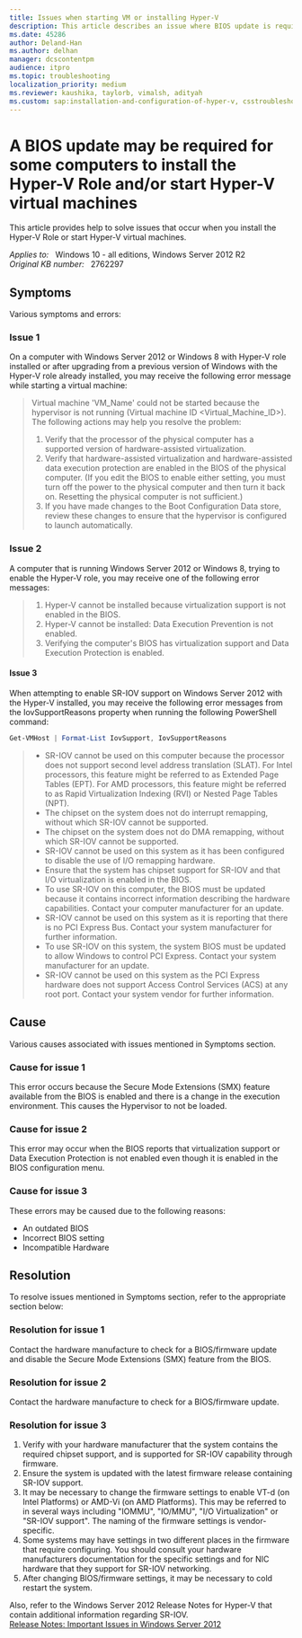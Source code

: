 ```yaml
---
title: Issues when starting VM or installing Hyper-V
description: This article describes an issue where BIOS update is required before installing Hyper-V role or start virtual machines on Windows Server 2012 and Windows 8.
ms.date: 45286
author: Deland-Han
ms.author: delhan
manager: dcscontentpm
audience: itpro
ms.topic: troubleshooting
localization_priority: medium
ms.reviewer: kaushika, taylorb, vimalsh, adityah
ms.custom: sap:installation-and-configuration-of-hyper-v, csstroubleshoot
---
```

# A BIOS update may be required for some computers to install the Hyper-V Role and/or start Hyper-V virtual machines

This article provides help to solve issues that occur when you install the Hyper-V Role or start Hyper-V virtual machines.

_Applies to:_ &nbsp; Windows 10 - all editions, Windows Server 2012 R2  
_Original KB number:_ &nbsp; 2762297

## Symptoms

Various symptoms and errors:

### Issue 1

On a computer with Windows Server 2012 or Windows 8 with Hyper-V role installed or after upgrading from a previous version of Windows with the Hyper-V role already installed, you may receive the following error message while starting a virtual machine:

> Virtual machine 'VM_Name' could not be started because the hypervisor is not running (Virtual machine ID \<Virtual_Machine_ID>). The following actions may help you resolve the problem:  
>
> 1. Verify that the processor of the physical computer has a supported version of hardware-assisted virtualization.
> 2. Verify that hardware-assisted virtualization and hardware-assisted data execution protection are enabled in the BIOS of the physical computer. (If you edit the BIOS to enable either setting, you must turn off the power to the physical computer and then turn it back on. Resetting the physical computer is not sufficient.)
> 3. If you have made changes to the Boot Configuration Data store, review these changes to ensure that the hypervisor is configured to launch automatically.  

### Issue 2

A computer that is running Windows Server 2012 or Windows 8, trying to enable the Hyper-V role, you may receive one of the following error messages:

> 1. Hyper-V cannot be installed because virtualization support is not enabled in the BIOS.
> 2. Hyper-V cannot be installed: Data Execution Prevention is not enabled.
> 3. Verifying the computer's BIOS has virtualization support and Data Execution Protection is enabled.

#### Issue 3

When attempting to enable SR-IOV support on Windows Server 2012 with the Hyper-V installed, you may receive the following error messages from the IovSupportReasons property when running the following PowerShell command:

```powershell
Get-VMHost | Format-List IovSupport, IovSupportReasons  
```

> - SR-IOV cannot be used on this computer because the processor does not support second level address translation (SLAT). For Intel processors, this feature might be referred to as Extended Page Tables (EPT). For AMD processors, this feature might be referred to as Rapid Virtualization Indexing (RVI) or Nested Page Tables (NPT).
> - The chipset on the system does not do interrupt remapping, without which SR-IOV cannot be supported.
> - The chipset on the system does not do DMA remapping, without which SR-IOV cannot be supported.
> - SR-IOV cannot be used on this system as it has been configured to disable the use of I/O remapping hardware.
> - Ensure that the system has chipset support for SR-IOV and that I/O virtualization is enabled in the BIOS.
> - To use SR-IOV on this computer, the BIOS must be updated because it contains incorrect information describing the hardware capabilities. Contact your computer manufacturer for an update.
> - SR-IOV cannot be used on this system as it is reporting that there is no PCI Express Bus. Contact your system manufacturer for further information.
> - To use SR-IOV on this system, the system BIOS must be updated to allow Windows to control PCI Express. Contact your system manufacturer for an update.
> - SR-IOV cannot be used on this system as the PCI Express hardware does not support Access Control Services (ACS) at any root port. Contact your system vendor for further information.

## Cause

Various causes associated with issues mentioned in Symptoms section.

### Cause for issue 1

This error occurs because the Secure Mode Extensions (SMX) feature available from the BIOS is enabled and there is a change in the execution environment. This causes the Hypervisor to not be loaded.

### Cause for issue 2

This error may occur when the BIOS reports that virtualization support or Data Execution Protection is not enabled even though it is enabled in the BIOS configuration menu.

### Cause for issue 3

These errors may be caused due to the following reasons:

- An outdated BIOS
- Incorrect BIOS setting
- Incompatible Hardware

## Resolution

To resolve issues mentioned in Symptoms section, refer to the appropriate section below:

### Resolution for issue 1

Contact the hardware manufacture to check for a BIOS/firmware update and disable the Secure Mode Extensions (SMX) feature from the BIOS.

### Resolution for issue 2

Contact the hardware manufacture to check for a BIOS/firmware update.

### Resolution for issue 3

1. Verify with your hardware manufacturer that the system contains the required chipset support, and is supported for SR-IOV capability through firmware.
2. Ensure the system is updated with the latest firmware release containing SR-IOV support.
3. It may be necessary to change the firmware settings to enable VT-d (on Intel Platforms) or AMD-Vi (on AMD Platforms). This may be referred to in several ways including "IOMMU", "IO/MMU", "I/O Virtualization" or "SR-IOV support". The naming of the firmware settings is vendor-specific.
4. Some systems may have settings in two different places in the firmware that require configuring. You should consult your hardware manufacturers documentation for the specific settings and for NIC hardware that they support for SR-IOV networking.
5. After changing BIOS/firmware settings, it may be necessary to cold restart the system.  

Also, refer to the Windows Server 2012 Release Notes for Hyper-V that contain additional information regarding SR-IOV.  
[Release Notes: Important Issues in Windows Server 2012](https://technet.microsoft.com/library/jj134216.aspx)
